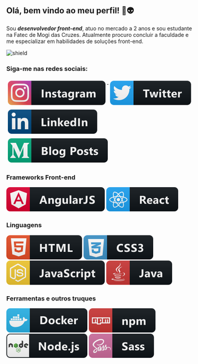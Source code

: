 ## Olá, bem vindo ao meu perfil! 👋:alien:

Sou ***desenvolvedor front-end***, atuo no mercado a 2 anos e sou estudante na Fatec de Mogi das Cruzes. Atualmente procuro concluir a faculdade e me especializar em habilidades de soluções front-end. 

![shield](https://img.shields.io/github/followers/Nogueira-lucas?style=social)

### Siga-me nas redes sociais:

<p align="left">
  <a href="https://www.instagram.com/nogueira.lukas">
    <img src="./img/instagram.svg" alt="instagram" style="vertical-align:top; margin:6px 4px"/>
  </a>
  
  <a href="">
    <img src="./img/twitter.svg" alt="twitter" style="vertical-align:top; margin:6px 4px">
  </a>

  <a href="">
    <img src="./img/linkedin.svg" alt="linkedin" style="vertical-align:top; margin:6px 4px">
  </a>

  <a href="">
    <img src="./img/medium.svg" alt="medium" style="vertical-align:top; margin:6px 4px">
  </a>
</p>

### Frameworks Front-end
<p align="left">
  <img src="./img/angular.svg" alt="angular">
  <img src="./img/react.svg" alt="react">
</p>


### Linguagens 
<p align="left">
  <img src="./img/html.svg" alt="html">
  <img src="./img/css3.svg" alt="css">
  <img src="./img/js.svg" alt="js">
  <img src="./img/java.svg" alt="java">
</p>

### Ferramentas e outros truques
<p align="left">
  <img src="./img/docker.svg" alt="docker">
  <img src="./img/npm.svg" alt="npm">
  <img src="./img/nodejs.svg" alt="node">
  <img src="./img/sass.svg" alt="sass">
</p>